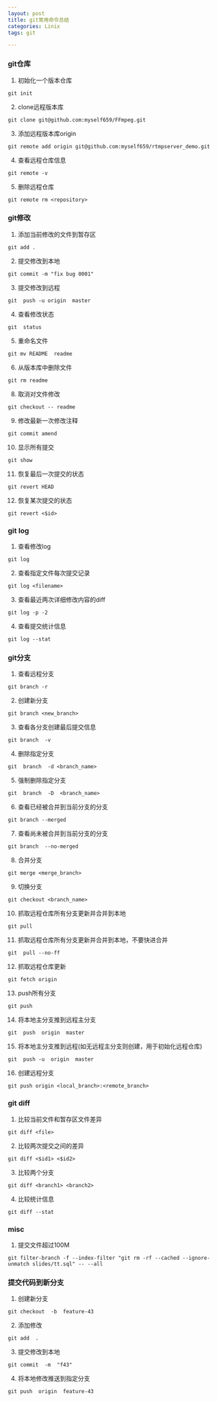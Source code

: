 ```yaml
---
layout: post
title: git常用命令总结
categories: Linix
tags: git 

---
```



### git仓库 
1. 初始化一个版本仓库 
```
git init
```

2. clone远程版本库
```
git clone git@github.com:myself659/FFmpeg.git 
```
3. 添加远程版本库origin
```
git remote add origin git@github.com:myself659/rtmpserver_demo.git 
```

4. 查看远程仓库信息
```
git remote -v
```

5. 删除远程仓库 
```
git remote rm <repository>
```


### git修改 
1. 添加当前修改的文件到暂存区   
```
git add .
```

2. 提交修改到本地
```
git commit -m "fix bug 0001"
```

3. 提交修改到远程 
```
git  push -u origin  master  
```

4. 查看修改状态 
```
git  status  
```

5. 重命名文件 
```
git mv README  readme 
```

6. 从版本库中删除文件
```
git rm readme 
```

8. 取消对文件修改
```
git checkout -- readme 
```

9. 修改最新一次修改注释 
```
git commit amend 
```

10. 显示所有提交
```
git show  
```
11. 恢复最后一次提交的状态 
```
git revert HEAD 
```
12.  恢复某次提交的状态 
```
git revert <$id>
```


### git log
1. 查看修改log
```
git log 
```

2. 查看指定文件每次提交记录
```
git log <filename>
```

3. 查看最近两次详细修改内容的diff 
```
git log -p -2
```

4. 查看提交统计信息 
```
git log --stat 
```

### git分支 

1. 查看远程分支 
```
git branch -r 
```

2. 创建新分支 
```
git branch <new_branch>
```

3. 查看各分支创建最后提交信息
```
git branch  -v 
```

4. 删除指定分支 
```
git  branch  -d <branch_name> 
```

5. 强制删除指定分支
```
git  branch  -D  <branch_name> 
```

6. 查看已经被合并到当前分支的分支 
```
git branch --merged
```

7. 查看尚未被合并到当前分支的分支
```
git branch  --no-merged
```

8. 合并分支
```
git merge <merge_branch> 
```

9. 切换分支 
```
git checkout <branch_name>
```

10.  抓取远程仓库所有分支更新并合并到本地
```
git pull  
```

11. 抓取远程仓库所有分支更新并合并到本地，不要快进合并
```
git  pull --no-ff
```

12. 抓取远程仓库更新
```
git fetch origin
```

13. push所有分支 
```
git push 
```

14. 将本地主分支推到远程主分支 
```
git  push  origin  master 
```

15. 将本地主分支推到远程(如无远程主分支则创建，用于初始化远程仓库)
```
git  push -u  origin  master 
```

16. 创建远程分支
```
git push origin <local_branch>:<remote_branch>
```


### git diff 
1. 比较当前文件和暂存区文件差异
```
git diff <file>
```

2. 比较两次提交之间的差异 
```
git diff <$id1> <$id2>
```

3. 比较两个分支 
```
git diff <branch1> <branch2>
```

4. 比较统计信息
```
git diff --stat 
```    

### misc 

1. 提交文件超过100M  

```
git filter-branch -f --index-filter "git rm -rf --cached --ignore-unmatch slides/tt.sql" -- --all
```

### 提交代码到新分支 

1. 创建新分支 

```
git checkout  -b  feature-43
```

2. 添加修改 

```
git add  .
```

3. 提交修改到本地  

```
git commit  -m  "f43"
```

4. 将本地修改推送到指定分支  

```
git push  origin  feature-43 
```
